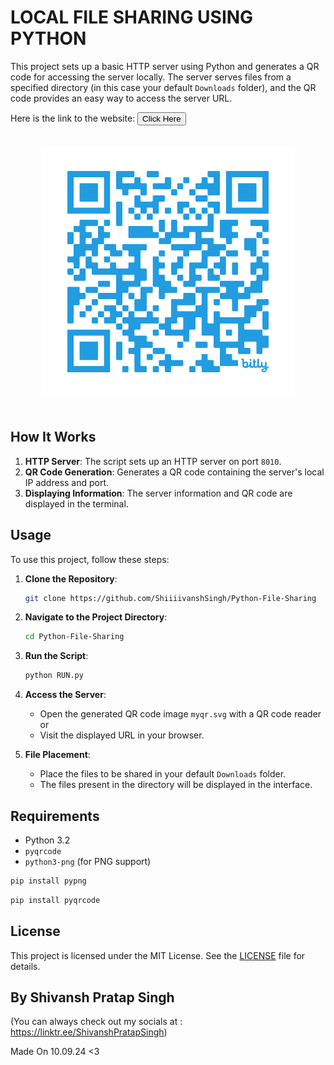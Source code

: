 ﻿#  LOCAL FILE SHARING USING PYTHON

This project sets up a basic HTTP server using Python and generates a QR code for accessing the server locally. The server serves files from a specified directory (in this case your default `Downloads` folder), and the QR code provides an easy way to access the server URL.




Here is the link to the website:  <a href="https://bit.ly/3zzYbEJ" target="_blank">
    <button>Click Here</button>
</a>
<div style="text-align: center;">
    <img src="WEB/IMG/webqr.png" alt="Alt Text" width="400" style="padding: 20px;">
</div>

## How It Works

1. **HTTP Server**: The script sets up an HTTP server on port `8010`.
2. **QR Code Generation**: Generates a QR code containing the server's local IP address and port.
3. **Displaying Information**: The server information and QR code are displayed in the terminal.

## Usage

To use this project, follow these steps:

1. **Clone the Repository**:
    ```sh
    git clone https://github.com/ShiiiivanshSingh/Python-File-Sharing
    ```

2. **Navigate to the Project Directory**:
    ```sh
    cd Python-File-Sharing
    ```

3. **Run the Script**:
    ```sh
    python RUN.py
    ```

4. **Access the Server**: 
   - Open the generated QR code image `myqr.svg` with a QR code reader or 
   - Visit the displayed URL in your browser.

5. **File Placement**: 
   - Place the files to be shared in your default `Downloads` folder.
   - The files present in the directory will be displayed in the interface.

## Requirements

- Python 3.2
- `pyqrcode`
- `python3-png` (for PNG support)

```sh
pip install pypng
```

```sh
pip install pyqrcode
```

## License

This project is licensed under the MIT License. See the [LICENSE](LICENSE) file for details.

## By Shivansh Pratap Singh
 (You can always check out my socials at : https://linktr.ee/ShivanshPratapSingh)

Made On 10.09.24 <3
